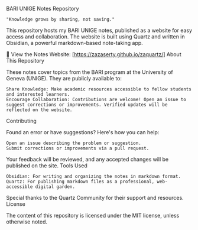 BARI UNIGE Notes Repository

    "Knowledge grows by sharing, not saving."

This repository hosts my BARI UNIGE notes, published as a website for easy access and collaboration. The website is built using Quartz and written in Obsidian, a powerful markdown-based note-taking app.

🔗 View the Notes Website: [https://zazaserty.github.io/zaquartz/]
About This Repository

These notes cover topics from the BARI program at the University of Geneva (UNIGE). They are publicly available to:

    Share Knowledge: Make academic resources accessible to fellow students and interested learners.
    Encourage Collaboration: Contributions are welcome! Open an issue to suggest corrections or improvements. Verified updates will be reflected on the website.

Contributing

Found an error or have suggestions? Here's how you can help:

    Open an issue describing the problem or suggestion.
    Submit corrections or improvements via a pull request.

Your feedback will be reviewed, and any accepted changes will be published on the site.
Tools Used

    Obsidian: For writing and organizing the notes in markdown format.
    Quartz: For publishing markdown files as a professional, web-accessible digital garden.

Special thanks to the Quartz Community for their support and resources.
License

The content of this repository is licensed under the MIT license, unless otherwise noted.
